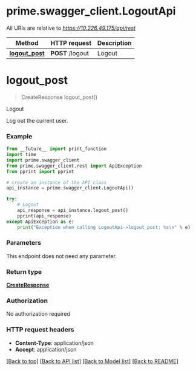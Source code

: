 # prime.swagger_client.LogoutApi

All URIs are relative to *https://10.226.49.175/api/rest*

Method | HTTP request | Description
------------- | ------------- | -------------
[**logout_post**](LogoutApi.md#logout_post) | **POST** /logout | Logout


# **logout_post**
> CreateResponse logout_post()

Logout

Log out the current user.

### Example
```python
from __future__ import print_function
import time
import prime.swagger_client
from prime.swagger_client.rest import ApiException
from pprint import pprint

# create an instance of the API class
api_instance = prime.swagger_client.LogoutApi()

try:
    # Logout
    api_response = api_instance.logout_post()
    pprint(api_response)
except ApiException as e:
    print("Exception when calling LogoutApi->logout_post: %s\n" % e)
```

### Parameters
This endpoint does not need any parameter.

### Return type

[**CreateResponse**](CreateResponse.md)

### Authorization

No authorization required

### HTTP request headers

 - **Content-Type**: application/json
 - **Accept**: application/json

[[Back to top]](#) [[Back to API list]](../README.md#documentation-for-api-endpoints) [[Back to Model list]](../README.md#documentation-for-models) [[Back to README]](../README.md)

